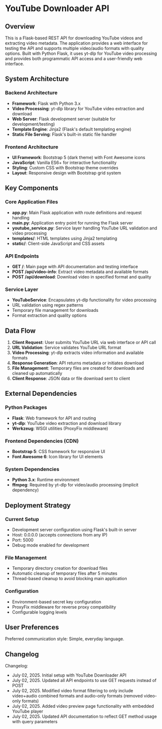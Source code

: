 # YouTube Downloader API

## Overview

This is a Flask-based REST API for downloading YouTube videos and extracting video metadata. The application provides a web interface for testing the API and supports multiple video/audio formats with quality options. Built with Python Flask, it uses yt-dlp for YouTube video processing and provides both programmatic API access and a user-friendly web interface.

## System Architecture

### Backend Architecture
- **Framework**: Flask with Python 3.x
- **Video Processing**: yt-dlp library for YouTube video extraction and download
- **Web Server**: Flask development server (suitable for development/testing)
- **Template Engine**: Jinja2 (Flask's default templating engine)
- **Static File Serving**: Flask's built-in static file handler

### Frontend Architecture
- **UI Framework**: Bootstrap 5 (dark theme) with Font Awesome icons
- **JavaScript**: Vanilla ES6+ for interactive functionality
- **Styling**: Custom CSS with Bootstrap theme overrides
- **Layout**: Responsive design with Bootstrap grid system

## Key Components

### Core Application Files
- **app.py**: Main Flask application with route definitions and request handling
- **main.py**: Application entry point for running the Flask server
- **youtube_service.py**: Service layer handling YouTube URL validation and video processing
- **templates/**: HTML templates using Jinja2 templating
- **static/**: Client-side JavaScript and CSS assets

### API Endpoints
- **GET /**: Main page with API documentation and testing interface
- **POST /api/video-info**: Extract video metadata and available formats
- **POST /api/download**: Download video in specified format and quality

### Service Layer
- **YouTubeService**: Encapsulates yt-dlp functionality for video processing
- URL validation using regex patterns
- Temporary file management for downloads
- Format extraction and quality options

## Data Flow

1. **Client Request**: User submits YouTube URL via web interface or API call
2. **URL Validation**: Service validates YouTube URL format
3. **Video Processing**: yt-dlp extracts video information and available formats
4. **Response Generation**: API returns metadata or initiates download
5. **File Management**: Temporary files are created for downloads and cleaned up automatically
6. **Client Response**: JSON data or file download sent to client

## External Dependencies

### Python Packages
- **Flask**: Web framework for API and routing
- **yt-dlp**: YouTube video extraction and download library
- **Werkzeug**: WSGI utilities (ProxyFix middleware)

### Frontend Dependencies (CDN)
- **Bootstrap 5**: CSS framework for responsive UI
- **Font Awesome 6**: Icon library for UI elements

### System Dependencies
- **Python 3.x**: Runtime environment
- **ffmpeg**: Required by yt-dlp for video/audio processing (implicit dependency)

## Deployment Strategy

### Current Setup
- Development server configuration using Flask's built-in server
- Host: 0.0.0.0 (accepts connections from any IP)
- Port: 5000
- Debug mode enabled for development

### File Management
- Temporary directory creation for download files
- Automatic cleanup of temporary files after 5 minutes
- Thread-based cleanup to avoid blocking main application

### Configuration
- Environment-based secret key configuration
- ProxyFix middleware for reverse proxy compatibility
- Configurable logging levels

## User Preferences

Preferred communication style: Simple, everyday language.

## Changelog

Changelog:
- July 02, 2025. Initial setup with YouTube Downloader API
- July 02, 2025. Updated all API endpoints to use GET requests instead of POST
- July 02, 2025. Modified video format filtering to only include video+audio combined formats and audio-only formats (removed video-only formats)
- July 02, 2025. Added video preview page functionality with embedded YouTube player
- July 02, 2025. Updated API documentation to reflect GET method usage with query parameters
